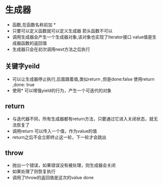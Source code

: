 # 生成器
- 函数,在函数名称前加 * 
- 只要可以定义函数就可以定义生成器
    箭头函数不可以
- 调用生成器会产生一个生成器对象,该对象也实现了Iterator接口
    value值是生成器函数的返回值
- 生成器只会在初次调用next方法之后执行
## 关键字yeild
- 可以让生成器停止执行,后面跟着值,类似return ,但是done:false
    使用return ,done: true
- 使用* 可以增强yield的行为，产生一个可迭代的对象
## return
- 与迭代器不同，所有生成器都有return方法，只要通过它进入关闭状态，就无法恢复了
- 调用return 可以传入一个值，作为value的值
- return之后不会立即终止这一轮，下一轮才会跳出
## throw
- 抛出一个错误，如果错误没有被处理，则生成器会关闭
- 如果处理了则恢复执行
- 调用了throw的返回值是这次的value done

